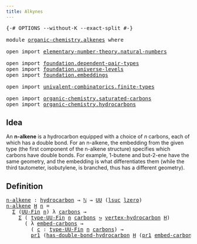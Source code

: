 ```yaml
---
title: Alkynes
---
```


<pre class="Agda"><a id="33" class="Symbol">{-#</a> <a id="37" class="Keyword">OPTIONS</a> <a id="45" class="Pragma">--without-K</a> <a id="57" class="Pragma">--exact-split</a> <a id="71" class="Symbol">#-}</a>

<a id="76" class="Keyword">module</a> <a id="83" href="organic-chemistry.alkenes.html" class="Module">organic-chemistry.alkenes</a> <a id="109" class="Keyword">where</a>

<a id="116" class="Keyword">open</a> <a id="121" class="Keyword">import</a> <a id="128" href="elementary-number-theory.natural-numbers.html" class="Module">elementary-number-theory.natural-numbers</a>

<a id="170" class="Keyword">open</a> <a id="175" class="Keyword">import</a> <a id="182" href="foundation.dependent-pair-types.html" class="Module">foundation.dependent-pair-types</a>
<a id="214" class="Keyword">open</a> <a id="219" class="Keyword">import</a> <a id="226" href="foundation.universe-levels.html" class="Module">foundation.universe-levels</a>
<a id="253" class="Keyword">open</a> <a id="258" class="Keyword">import</a> <a id="265" href="foundation.embeddings.html" class="Module">foundation.embeddings</a>

<a id="288" class="Keyword">open</a> <a id="293" class="Keyword">import</a> <a id="300" href="univalent-combinatorics.finite-types.html" class="Module">univalent-combinatorics.finite-types</a>

<a id="338" class="Keyword">open</a> <a id="343" class="Keyword">import</a> <a id="350" href="organic-chemistry.saturated-carbons.html" class="Module">organic-chemistry.saturated-carbons</a>
<a id="386" class="Keyword">open</a> <a id="391" class="Keyword">import</a> <a id="398" href="organic-chemistry.hydrocarbons.html" class="Module">organic-chemistry.hydrocarbons</a>
</pre>
## Idea

An **n-alkene** is a hydrocarbon equipped with a choice of $n$ carbons, each of which has a double bond. For an n-alkene, the embedding from the given type (the first component of the n-alkene structure) specifies which carbons have double bonds. For example, 1-butene and but-2-ene have the same geometry, and the embedding is what differentiates them (while the third tautometer, isobutylene, is branched, thus has a different geometry).

## Definition

<pre class="Agda"><a id="n-alkene"></a><a id="907" href="organic-chemistry.alkenes.html#907" class="Function">n-alkene</a> <a id="916" class="Symbol">:</a> <a id="918" href="organic-chemistry.hydrocarbons.html#1564" class="Function">hydrocarbon</a> <a id="930" class="Symbol">→</a> <a id="932" href="elementary-number-theory.natural-numbers.html#1530" class="Datatype">ℕ</a> <a id="934" class="Symbol">→</a> <a id="936" href="foundation-core.universe-levels.html#235" class="Primitive">UU</a> <a id="939" class="Symbol">(</a><a id="940" href="Agda.Primitive.html#780" class="Primitive">lsuc</a> <a id="945" href="Agda.Primitive.html#764" class="Primitive">lzero</a><a id="950" class="Symbol">)</a>
<a id="952" href="organic-chemistry.alkenes.html#907" class="Function">n-alkene</a> <a id="961" href="organic-chemistry.alkenes.html#961" class="Bound">H</a> <a id="963" href="organic-chemistry.alkenes.html#963" class="Bound">n</a> <a id="965" class="Symbol">=</a>
  <a id="969" href="foundation-core.dependent-pair-types.html#515" class="Record">Σ</a> <a id="971" class="Symbol">(</a><a id="972" href="univalent-combinatorics.finite-types.html#5856" class="Function">UU-Fin</a> <a id="979" href="organic-chemistry.alkenes.html#963" class="Bound">n</a><a id="980" class="Symbol">)</a> <a id="982" class="Symbol">λ</a> <a id="984" href="organic-chemistry.alkenes.html#984" class="Bound">carbons</a> <a id="992" class="Symbol">→</a>
    <a id="998" href="foundation-core.dependent-pair-types.html#515" class="Record">Σ</a> <a id="1000" class="Symbol">(</a> <a id="1002" href="univalent-combinatorics.finite-types.html#5918" class="Function">type-UU-Fin</a> <a id="1014" href="organic-chemistry.alkenes.html#963" class="Bound">n</a> <a id="1016" href="organic-chemistry.alkenes.html#984" class="Bound">carbons</a> <a id="1024" href="foundation-core.embeddings.html#1074" class="Function Operator">↪</a> <a id="1026" href="organic-chemistry.hydrocarbons.html#2659" class="Function">vertex-hydrocarbon</a> <a id="1045" href="organic-chemistry.alkenes.html#961" class="Bound">H</a><a id="1046" class="Symbol">)</a>
      <a id="1054" class="Symbol">(</a> <a id="1056" class="Symbol">λ</a> <a id="1058" href="organic-chemistry.alkenes.html#1058" class="Bound">embed-carbons</a> <a id="1072" class="Symbol">→</a>
        <a id="1082" class="Symbol">(</a> <a id="1084" href="organic-chemistry.alkenes.html#1084" class="Bound">c</a> <a id="1086" class="Symbol">:</a> <a id="1088" href="univalent-combinatorics.finite-types.html#5918" class="Function">type-UU-Fin</a> <a id="1100" href="organic-chemistry.alkenes.html#963" class="Bound">n</a> <a id="1102" href="organic-chemistry.alkenes.html#984" class="Bound">carbons</a><a id="1109" class="Symbol">)</a> <a id="1111" class="Symbol">→</a>
        <a id="1121" href="foundation-core.dependent-pair-types.html#605" class="Field">pr1</a> <a id="1125" class="Symbol">(</a><a id="1126" href="organic-chemistry.saturated-carbons.html#1682" class="Function">has-double-bond-hydrocarbon</a> <a id="1154" href="organic-chemistry.alkenes.html#961" class="Bound">H</a> <a id="1156" class="Symbol">(</a><a id="1157" href="foundation-core.dependent-pair-types.html#605" class="Field">pr1</a> <a id="1161" href="organic-chemistry.alkenes.html#1058" class="Bound">embed-carbons</a> <a id="1175" href="organic-chemistry.alkenes.html#1084" class="Bound">c</a><a id="1176" class="Symbol">)))</a>
</pre>